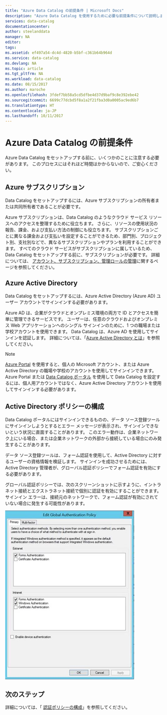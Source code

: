 ```yaml
---
title: "Azure Data Catalog の前提条件 | Microsoft Docs"
description: "Azure Data Catalog を使用するために必要な前提条件について説明します。"
services: data-catalog
documentationcenter: 
author: steelanddata
manager: NA
editor: 
tags: 
ms.assetid: ef497a54-dc4d-4820-b5bf-c361b64b964d
ms.service: data-catalog
ms.devlang: NA
ms.topic: article
ms.tgt_pltfrm: NA
ms.workload: data-catalog
ms.date: 08/15/2017
ms.author: maroche
ms.openlocfilehash: 3fdef7bb58a5cd5dfbe4d37d9baf9c8e392ebe42
ms.sourcegitcommit: 6699c77dcbd5f8a1a2f21fba3d0a0005ac9ed6b7
ms.translationtype: HT
ms.contentlocale: ja-JP
ms.lasthandoff: 10/11/2017
---
```

# <a name="azure-data-catalog-prerequisites"></a>Azure Data Catalog の前提条件

Azure Data Catalog をセットアップする前に、いくつかのことに注意する必要があります。 このプロセスにはそれほど時間はかからないので、ご安心ください。

## <a name="azure-subscription"></a>Azure サブスクリプション
Data Catalog をセットアップするには、Azure サブスクリプションの所有者または共同所有者であることが必要です。

Azure サブスクリプションは、Data Catalog のようなクラウド サービス リソースへのアクセスを整理するために役立ちます。 さらに、リソースの使用状況の報告、課金、および支払い方法の制御にも役立ちます。 サブスクリプションごとに異なる課金および支払いを設定することができるため、部門別、プロジェクト別、支社別などで、異なるサブスクリプションやプランを利用することができます。 すべてのクラウド サービスがサブスクリプションに属しているため、Data Catalog をセットアップする前に、サブスクリプションが必要です。 詳細については、 [アカウント、サブスクリプション、管理ロールの管理](../active-directory/active-directory-assign-admin-roles.md)に関するページを参照してください。

## <a name="azure-active-directory"></a>Azure Active Directory
Data Catalog をセットアップするには、Azure Active Directory (Azure AD) ユーザー アカウントでサインインする必要があります。

Azure AD は、企業がクラウドとオンプレミス環境の両方で ID とアクセスを簡単に管理できるサービスです。 ユーザーは、任意のクラウドおよびオンプレミス Web アプリケーションへのシングル サインインのために、1 つの職場または学校アカウントを使用できます。 Data Catalog は、Azure AD を使用してサインインを認証します。 詳細については、「[Azure Active Directory とは](../active-directory/active-directory-whatis.md)」を参照してください。

> [!NOTE]
> [Azure Portal](http://portal.azure.com/) を使用すると、個人の Microsoft アカウント、または Azure Active Directory の職場や学校のアカウントを使用してサインインできます。 Azure Portal または [Data Catalog ポータル](http://www.azuredatacatalog.com) を使用して Data Catalog を設定するには、個人用アカウントではなく、Azure Active Directory アカウントを使用してサインインする必要があります。
>
>

## <a name="active-directory-policy-configuration"></a>Active Directory ポリシーの構成
Data Catalog ポータルにはサインインできるものの、データ ソース登録ツールにサインインしようとするとエラー メッセージが表示され、サインインできないという状況に直面することがあります。 このエラー動作は、企業ネットワーク上にいる場合、または企業ネットワークの外部から接続している場合にのみ発生することがあります。

データ ソース登録ツールは、フォーム認証を使用して、Active Directory に対するユーザーの資格情報を検証します。 サインインを成功させるためには、Active Directory 管理者が、グローバル認証ポリシーでフォーム認証を有効にする必要があります。

グローバル認証ポリシーでは、次のスクリーンショットに示すように、イントラネット接続とエクストラネット接続で個別に認証を有効にすることができます。 サインイン エラーは、接続元のネットワークで、フォーム認証が有効にされていない場合に発生する可能性があります。

 ![Active Directory グローバル認証ポリシー](./media/data-catalog-prerequisites/global-auth-policy.png)

## <a name="next-steps"></a>次のステップ
詳細については、「 [認証ポリシーの構成](https://technet.microsoft.com/library/dn486781.aspx)」を参照してください。

